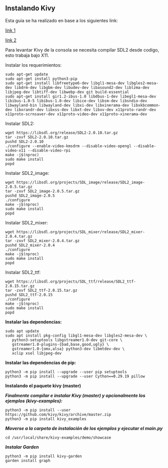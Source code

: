 ## Instalando Kivy

Esta guia se ha realizado en base a los siguientes link:

[link 1](https://kivy.readthedocs.io/en/master/installation/installation-rpi.html)

[link 2](https://kivy.org/doc/stable/installation/installation-linux.html)

Para levantar Kivy de la consola se necesita compilar SDL2 desde codigo, esto trabaja bajo X11.

Instalar los requerimientos:

```
sudo apt-get update
sudo apt-get install python3-pip
sudo apt-get install libfreetype6-dev libgl1-mesa-dev libgles2-mesa-dev libdrm-dev libgbm-dev libudev-dev libasound2-dev liblzma-dev libjpeg-dev libtiff-dev libwebp-dev git build-essential
sudo apt-get install gir1.2-ibus-1.0 libdbus-1-dev libegl1-mesa-dev libibus-1.0-5 libibus-1.0-dev libice-dev libsm-dev libsndio-dev libwayland-bin libwayland-dev libxi-dev libxinerama-dev libxkbcommon-dev libxrandr-dev libxss-dev libxt-dev libxv-dev x11proto-randr-dev x11proto-scrnsaver-dev x11proto-video-dev x11proto-xinerama-dev
```

Instalar SDL2:

```
wget https://libsdl.org/release/SDL2-2.0.10.tar.gz
tar -zxvf SDL2-2.0.10.tar.gz
pushd SDL2-2.0.10
./configure --enable-video-kmsdrm --disable-video-opengl --disable-video-x11 --disable-video-rpi
make -j$(nproc)
sudo make install
popd
```

Instalar SDL2_image:

```
wget https://libsdl.org/projects/SDL_image/release/SDL2_image-2.0.5.tar.gz
tar -zxvf SDL2_image-2.0.5.tar.gz
pushd SDL2_image-2.0.5
./configure
make -j$(nproc)
sudo make install
popd
```

Instalar SDL2_mixer:

```
wget https://libsdl.org/projects/SDL_mixer/release/SDL2_mixer-2.0.4.tar.gz
tar -zxvf SDL2_mixer-2.0.4.tar.gz
pushd SDL2_mixer-2.0.4
./configure
make -j$(nproc)
sudo make install
popd
```

Instalar SDL2_ttf:

```
wget https://libsdl.org/projects/SDL_ttf/release/SDL2_ttf-2.0.15.tar.gz
tar -zxvf SDL2_ttf-2.0.15.tar.gz
pushd SDL2_ttf-2.0.15
./configure
make -j$(nproc)
sudo make install
popd
```

**Instalar las dependencias:**

```
sudo apt update
sudo apt install pkg-config libgl1-mesa-dev libgles2-mesa-dev \
   python3-setuptools libgstreamer1.0-dev git-core \
   gstreamer1.0-plugins-{bad,base,good,ugly} \
   gstreamer1.0-{omx,alsa} python3-dev libmtdev-dev \
   xclip xsel libjpeg-dev
```

**Instalar las dependencias de pip:**

```
python3 -m pip install --upgrade --user pip setuptools
python3 -m pip install --upgrade --user Cython==0.29.19 pillow
```

**Instalando el paquete kivy (master)**

***Finalmente compilar e instalar Kivy (master) y opcionalmente los ejemplos (kivy-examples):***

```
python3 -m pip install --user https://github.com/kivy/kivy/archive/master.zip
python3 -m pip install kivy_examples
```

***Moverse a la carpeta de instalación de los ejemplos y ejecutar el main.py***

```
cd /usr/local/share/kivy-examples/demo/showcase
```
***Instalar Garden***

```
python3 -m pip install kivy-garden
garden install graph
```


